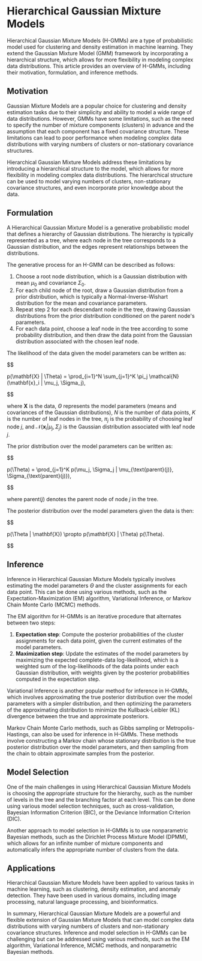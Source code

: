 # Hierarchical Gaussian Mixture Models

Hierarchical Gaussian Mixture Models (H-GMMs) are a type of probabilistic model used for clustering and density estimation in machine learning. They extend the Gaussian Mixture Model (GMM) framework by incorporating a hierarchical structure, which allows for more flexibility in modeling complex data distributions. This article provides an overview of H-GMMs, including their motivation, formulation, and inference methods.

## Motivation

Gaussian Mixture Models are a popular choice for clustering and density estimation tasks due to their simplicity and ability to model a wide range of data distributions. However, GMMs have some limitations, such as the need to specify the number of mixture components (clusters) in advance and the assumption that each component has a fixed covariance structure. These limitations can lead to poor performance when modeling complex data distributions with varying numbers of clusters or non-stationary covariance structures.

Hierarchical Gaussian Mixture Models address these limitations by introducing a hierarchical structure to the model, which allows for more flexibility in modeling complex data distributions. The hierarchical structure can be used to model varying numbers of clusters, non-stationary covariance structures, and even incorporate prior knowledge about the data.

## Formulation

A Hierarchical Gaussian Mixture Model is a generative probabilistic model that defines a hierarchy of Gaussian distributions. The hierarchy is typically represented as a tree, where each node in the tree corresponds to a Gaussian distribution, and the edges represent relationships between the distributions.

The generative process for an H-GMM can be described as follows:

1. Choose a root node distribution, which is a Gaussian distribution with mean $\mu_0$ and covariance $\Sigma_0$.
2. For each child node of the root, draw a Gaussian distribution from a prior distribution, which is typically a Normal-Inverse-Wishart distribution for the mean and covariance parameters.
3. Repeat step 2 for each descendant node in the tree, drawing Gaussian distributions from the prior distribution conditioned on the parent node's parameters.
4. For each data point, choose a leaf node in the tree according to some probability distribution, and then draw the data point from the Gaussian distribution associated with the chosen leaf node.

The likelihood of the data given the model parameters can be written as:


$$

p(\mathbf{X} | \Theta) = \prod_{i=1}^N \sum_{j=1}^K \pi_j \mathcal{N}(\mathbf{x}_i | \mu_j, \Sigma_j),

$$


where $\mathbf{X}$ is the data, $\Theta$ represents the model parameters (means and covariances of the Gaussian distributions), $N$ is the number of data points, $K$ is the number of leaf nodes in the tree, $\pi_j$ is the probability of choosing leaf node $j$, and $\mathcal{N}(\mathbf{x}_i | \mu_j, \Sigma_j)$ is the Gaussian distribution associated with leaf node $j$.

The prior distribution over the model parameters can be written as:


$$

p(\Theta) = \prod_{j=1}^K p(\mu_j, \Sigma_j | \mu_{\text{parent}(j)}, \Sigma_{\text{parent}(j)}),

$$


where $\text{parent}(j)$ denotes the parent node of node $j$ in the tree.

The posterior distribution over the model parameters given the data is then:


$$

p(\Theta | \mathbf{X}) \propto p(\mathbf{X} | \Theta) p(\Theta).

$$


## Inference

Inference in Hierarchical Gaussian Mixture Models typically involves estimating the model parameters $\Theta$ and the cluster assignments for each data point. This can be done using various methods, such as the Expectation-Maximization (EM) algorithm, Variational Inference, or Markov Chain Monte Carlo (MCMC) methods.

The EM algorithm for H-GMMs is an iterative procedure that alternates between two steps:

1. **Expectation step**: Compute the posterior probabilities of the cluster assignments for each data point, given the current estimates of the model parameters.
2. **Maximization step**: Update the estimates of the model parameters by maximizing the expected complete-data log-likelihood, which is a weighted sum of the log-likelihoods of the data points under each Gaussian distribution, with weights given by the posterior probabilities computed in the expectation step.

Variational Inference is another popular method for inference in H-GMMs, which involves approximating the true posterior distribution over the model parameters with a simpler distribution, and then optimizing the parameters of the approximating distribution to minimize the Kullback-Leibler (KL) divergence between the true and approximate posteriors.

Markov Chain Monte Carlo methods, such as Gibbs sampling or Metropolis-Hastings, can also be used for inference in H-GMMs. These methods involve constructing a Markov chain whose stationary distribution is the true posterior distribution over the model parameters, and then sampling from the chain to obtain approximate samples from the posterior.

## Model Selection

One of the main challenges in using Hierarchical Gaussian Mixture Models is choosing the appropriate structure for the hierarchy, such as the number of levels in the tree and the branching factor at each level. This can be done using various model selection techniques, such as cross-validation, Bayesian Information Criterion (BIC), or the Deviance Information Criterion (DIC).

Another approach to model selection in H-GMMs is to use nonparametric Bayesian methods, such as the Dirichlet Process Mixture Model (DPMM), which allows for an infinite number of mixture components and automatically infers the appropriate number of clusters from the data.

## Applications

Hierarchical Gaussian Mixture Models have been applied to various tasks in machine learning, such as clustering, density estimation, and anomaly detection. They have been used in various domains, including image processing, natural language processing, and bioinformatics.

In summary, Hierarchical Gaussian Mixture Models are a powerful and flexible extension of Gaussian Mixture Models that can model complex data distributions with varying numbers of clusters and non-stationary covariance structures. Inference and model selection in H-GMMs can be challenging but can be addressed using various methods, such as the EM algorithm, Variational Inference, MCMC methods, and nonparametric Bayesian methods.
